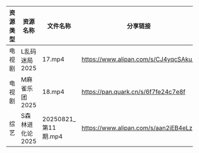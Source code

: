 | 资源类型 | 资源名称       | 文件名称              | 分享链接                                 | 更新时间                |
| ---- | ---------- | ----------------- | ------------------------------------ | ------------------- |
| 电视剧  | L乱码迷局2025  | 17.mp4            | https://www.alipan.com/s/CJ4yqcSAku1 | 2025-08-21 15:00:41 |
| 电视剧  | M麻雀乐团2025  | 18.mp4            | https://pan.quark.cn/s/6f7fe24c7e8f  | 2025-08-21 10:20:50 |
| 综艺   | S森林进化论2025 | 20250821_第11期.mp4 | https://www.alipan.com/s/aan2jEB4eLz | 2025-08-21 14:01:46 |
